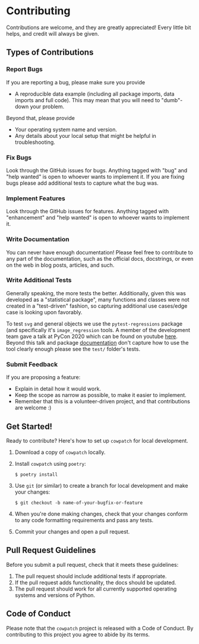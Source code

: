 # Contributing

Contributions are welcome, and they are greatly appreciated! Every little bit
helps, and credit will always be given.

## Types of Contributions

### Report Bugs

If you are reporting a bug, please make sure you provide

* A reproducible data example (including all package imports, data imports and
full code). This may mean that you will need to "dumb"-down your problem.

Beyond that, please provide

* Your operating system name and version.
* Any details about your local setup that might be helpful in troubleshooting.


### Fix Bugs

Look through the GitHub issues for bugs. Anything tagged with "bug" and "help
wanted" is open to whoever wants to implement it. If you are fixing bugs please
add additional tests to capture what the bug was.

### Implement Features

Look through the GitHub issues for features. Anything tagged with "enhancement"
and "help wanted" is open to whoever wants to implement it.

### Write Documentation

You can never have enough documentation! Please feel free to contribute to any
part of the documentation, such as the official docs, docstrings, or even 
on the web in blog posts, articles, and such.

### Write Additional Tests

Generally speaking, the more tests the better. Additionally, given this was
developed as a "statistical package", many functions and classes were not
created in a "test-driven" fashion, so capturing additional use cases/edge case
is looking upon favorably.

To test `svg` and general objects we use the `pytest-regressions` package (and
specifically it's `image_regression` tools. A member of the development team
gave a talk at PyCon 2020 which can be found on youtube
[here](https://youtu.be/YBuVGx3EYSY?t=1423). Beyond this talk and
package [documentation](https://pytest-regressions.readthedocs.io/) don't
capture how to use the tool clearly enough please see the `test/` folder's
tests.


### Submit Feedback

If you are proposing a feature:

* Explain in detail how it would work.
* Keep the scope as narrow as possible, to make it easier to implement.
* Remember that this is a volunteer-driven project, and that contributions
  are welcome :)

## Get Started!

Ready to contribute? Here's how to set up `cowpatch` for local development.

1. Download a copy of `cowpatch` locally.
2. Install `cowpatch` using `poetry`:

    ```console
    $ poetry install
    ```

3. Use `git` (or similar) to create a branch for local development and make your changes:

    ```console
    $ git checkout -b name-of-your-bugfix-or-feature
    ```

4. When you're done making changes, check that your changes conform to any code formatting requirements and pass any tests.

5. Commit your changes and open a pull request.

## Pull Request Guidelines

Before you submit a pull request, check that it meets these guidelines:

1. The pull request should include additional tests if appropriate.
2. If the pull request adds functionality, the docs should be updated.
3. The pull request should work for all currently supported operating systems and versions of Python.

## Code of Conduct

Please note that the `cowpatch` project is released with a 
Code of Conduct. By contributing to this project you agree to abide by its terms.
